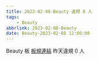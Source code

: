 ```yaml
---
title: 2023-02-08-Beauty 違規 0 人
tags:
    - Beauty
abbrlink: 2023-02-08-Beauty
date: Beauty-2023-02-08 12:00:00
---
```

Beauty 板 [板規連結](https://www.ptt.cc/bbs/Beauty/M.1630069980.A.84B.html)
昨天違規 0 人
